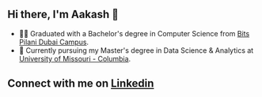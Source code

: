 ## Hi there, I'm Aakash 👋
- :man_student: Graduated with a Bachelor's degree in Computer Science from [Bits Pilani Dubai Campus](https://www.bits-pilani.ac.in/dubai/).
- 📕 Currently pursuing my Master's degree in Data Science & Analytics at [University of Missouri - Columbia](https://muidsi.missouri.edu/academic-programs/m-s-data-science-and-analytics-program/).
<!-- 😣 Currently trying to keep my sanity in check.
- 🥅 Goals for 2022: Start a new personal project, GRE prep. -->

## Connect with me on [Linkedin](https://www.linkedin.com/in/aakash-sai/)
<!--[<img align="left" width="40" src="https://user-images.githubusercontent.com/56875895/163595849-ff3c04be-c14c-4f5b-8a11-ae5b8e0f0020.png" alt="my linkedin">] -->
<br />
<br />
<!--
### Languages and Tools:
<img align="left" width="40" src="https://user-images.githubusercontent.com/56875895/163599036-950d3196-cf1f-4ecc-9380-88d8ef16e5dd.png" alt="visual studio code">
<img align="left" width="40" src="https://user-images.githubusercontent.com/56875895/163599030-82558cbf-1e66-4ad8-8198-e371c3bf94e6.png" alt="html">
<img align="left" width="40" src="https://user-images.githubusercontent.com/56875895/163599028-63635b1d-2608-417e-a27c-3a8ede778e11.png" alt="css">
<img align="left" width="40" src="https://user-images.githubusercontent.com/56875895/163599023-c9346bb0-f3e5-4761-b368-a343289ed5bd.png" alt="bootstrap">
<img align="left" width="40" src="https://user-images.githubusercontent.com/56875895/163599021-f43854ab-fafd-44f4-b17d-8186956bdaa4.png" alt="C++">
<img align="left" width="40" src="https://user-images.githubusercontent.com/56875895/163599016-c594578a-757b-4dd9-b5b5-b1866dbf8356.png" alt="python">
<br />
<br />
-->
